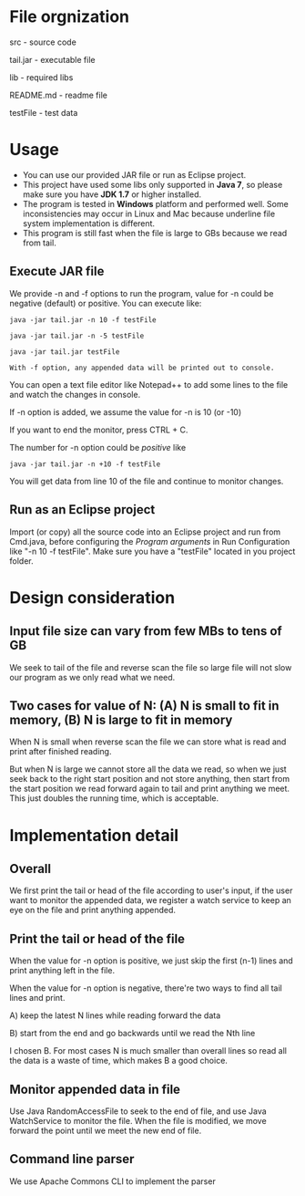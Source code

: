 # File orgnization

src - source code

tail.jar - executable file

lib - required libs

README.md - readme file

testFile - test data

# Usage

* You can use our provided JAR file or run as Eclipse project.
* This project have used some libs only supported in **Java 7**, so please make sure you have **JDK 1.7** or higher installed.
* The program is tested in **Windows** platform and performed well. Some inconsistencies may occur in Linux and Mac because underline file system implementation is different.
* This program is still fast when the file is large to GBs because we read from tail.

## Execute JAR file

We provide -n and -f options to run the program, value for -n could be negative (default) or positive. 
You can execute like:

	java -jar tail.jar -n 10 -f testFile

	java -jar tail.jar -n -5 testFile

	java -jar tail.jar testFile

	With -f option, any appended data will be printed out to console.

You can open a text file editor like Notepad++ to add some lines to
the file and watch the changes in console.

If -n option is added, we assume the value for -n is 10 (or -10)

If you want to end the monitor, press CTRL + C.

The number for -n option could be *positive* like

	java -jar tail.jar -n +10 -f testFile

You will get data from line 10 of the file and continue to monitor changes.

## Run as an Eclipse project

Import (or copy) all the source code into an Eclipse project and run from Cmd.java, 
before configuring the *Program arguments* in Run Configuration like "-n 10 -f testFile". 
Make sure you have a "testFile" located in you project folder.

# Design consideration

## Input file size can vary from few MBs to tens of GB

We seek to tail of the file and reverse scan the file so large 
file will not slow our program as we only read what we need.

## Two cases for value of N: (A) N is small to fit in memory, (B) N is large to fit in memory

When N is small when reverse scan the file we can store what is read and
print after finished reading. 

But when N is large we cannot store all the data we read, so when we just seek back to the 
right start position and not store anything, then start from the start position we read forward 
again to tail and print anything we meet. This just doubles the running time, which is acceptable.

# Implementation detail

## Overall

We first print the tail or head of the file according to user's input, if the 
user want to monitor the appended data, we register a watch service to keep an
eye on the file and print anything appended.

## Print the tail or head of the file

When the value for -n option is positive, we just skip the first (n-1) lines and
print anything left in the file.

When the value for -n option is negative, there're two ways to find all tail lines
and print. 

A) keep the latest N lines while reading forward the data

B) start from the end and go backwards until we read the Nth line

I chosen B. For most cases N is much smaller than overall lines so read all the data is a waste 
of time, which makes B a good choice.


## Monitor appended data in file

Use Java RandomAccessFile to seek to the end of file, and use Java WatchService to monitor
the file. When the file is modified, we move forward the point until we meet the new end of file.

## Command line parser

We use Apache Commons CLI to implement the parser